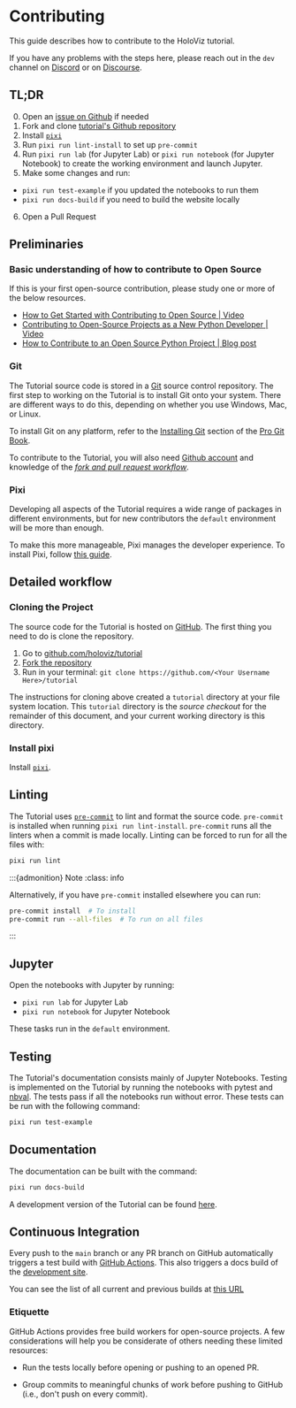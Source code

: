 # Contributing

This guide describes how to contribute to the HoloViz tutorial.

If you have any problems with the steps here, please reach out in the `dev` channel on [Discord](https://discord.gg/rb6gPXbdAr) or on [Discourse](https://discourse.holoviz.org/).

## TL;DR

0. Open an [issue on Github](https://github.com/holoviz/tutorial/issues) if needed
1. Fork and clone [tutorial's Github repository](https://github.com/holoviz/tutorial)
2. Install [`pixi`](https://pixi.sh)
3. Run `pixi run lint-install` to set up `pre-commit`
4. Run `pixi run lab` (for Jupyter Lab) or `pixi run notebook` (for Jupyter Notebook) to create the working environment and launch Jupyter.
5. Make some changes and run:
  - `pixi run test-example` if you updated the notebooks to run them
  - `pixi run docs-build` if you need to build the website locally
6. Open a Pull Request

## Preliminaries

### Basic understanding of how to contribute to Open Source

If this is your first open-source contribution, please study one
or more of the below resources.

- [How to Get Started with Contributing to Open Source | Video](https://youtu.be/RGd5cOXpCQw)
- [Contributing to Open-Source Projects as a New Python Developer | Video](https://youtu.be/jTTf4oLkvaM)
- [How to Contribute to an Open Source Python Project | Blog post](https://www.educative.io/blog/contribue-open-source-python-project)

### Git

The Tutorial source code is stored in a [Git](https://git-scm.com) source control repository. The first step to working on the Tutorial is to install Git onto your system. There are different ways to do this, depending on whether you use Windows, Mac, or Linux.

To install Git on any platform, refer to the [Installing Git](https://git-scm.com/book/en/v2/Getting-Started-Installing-Git) section of the [Pro Git Book](https://git-scm.com/book/en/v2).

To contribute to the Tutorial, you will also need [Github account](https://github.com/join) and knowledge of the [_fork and pull request workflow_](https://docs.github.com/en/get-started/quickstart/contributing-to-projects).

### Pixi

Developing all aspects of the Tutorial requires a wide range of packages in different environments, but for new contributors the `default` environment will be more than enough.

To make this more manageable, Pixi manages the developer experience. To install Pixi, follow [this guide](https://pixi.sh/latest/#installation).

## Detailed workflow

### Cloning the Project

The source code for the Tutorial is hosted on [GitHub](https://github.com/holoviz/tutorial). The first thing you need to do is clone the repository.

1. Go to [github.com/holoviz/tutorial](https://github.com/holoviz/tutorial)
2. [Fork the repository](https://docs.github.com/en/get-started/quickstart/contributing-to-projects)
3. Run in your terminal: `git clone https://github.com/<Your Username Here>/tutorial`

The instructions for cloning above created a `tutorial` directory at your file system location.
This `tutorial` directory is the _source checkout_ for the remainder of this document, and your current working directory is this directory.

### Install pixi

Install [`pixi`](https://pixi.sh).

## Linting

The Tutorial uses [`pre-commit`](https://pre-commit.com/) to lint and format the source code. `pre-commit` is installed when running `pixi run lint-install`.
`pre-commit` runs all the linters when a commit is made locally. Linting can be forced to run for all the files with:

```bash
pixi run lint
```

:::{admonition} Note
:class: info

Alternatively, if you have `pre-commit` installed elsewhere you can run:

```bash
pre-commit install  # To install
pre-commit run --all-files  # To run on all files
```

:::

## Jupyter

Open the notebooks with Jupyter by running:
- `pixi run lab` for Jupyter Lab
- `pixi run notebook` for Jupyter Notebook

These tasks run in the `default` environment.

## Testing

The Tutorial's documentation consists mainly of Jupyter Notebooks. Testing is implemented on the Tutorial by running the notebooks with pytest and [nbval](https://nbval.readthedocs.io/). The tests pass if all the notebooks run without error. These tests can be run with the following command:

```bash
pixi run test-example
```

## Documentation

The documentation can be built with the command:

```bash
pixi run docs-build
```

A development version of the Tutorial can be found [here](https://holoviz-dev.github.io/tutorial/).

## Continuous Integration

Every push to the `main` branch or any PR branch on GitHub automatically triggers a test build with [GitHub Actions](https://github.com/features/actions). This also triggers a docs build of the [development site](https://holoviz-dev.github.io/tutorial/).

You can see the list of all current and previous builds at [this URL](https://github.com/holoviz/tutorial/actions)

### Etiquette

GitHub Actions provides free build workers for open-source projects. A few considerations will help you be considerate of others needing these limited resources:

- Run the tests locally before opening or pushing to an opened PR.

- Group commits to meaningful chunks of work before pushing to GitHub (i.e., don't push on every commit).
